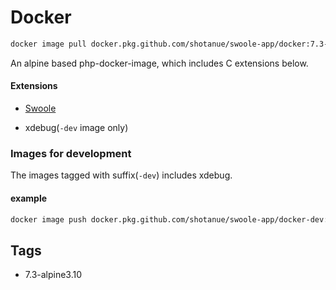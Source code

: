 # Docker

``` bash
docker image pull docker.pkg.github.com/shotanue/swoole-app/docker:7.3-alpine3.10
``` 

An alpine based php-docker-image, which includes C extensions below.

#### Extensions

- [Swoole](https://github.com/swoole/swoole-src)

- xdebug(`-dev` image only)


### Images for development

The images tagged with suffix(`-dev`) includes xdebug.

#### example 
```bash
docker image push docker.pkg.github.com/shotanue/swoole-app/docker-dev:7.3-alpine3.10
```


## Tags
- 7.3-alpine3.10
